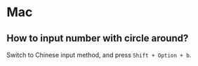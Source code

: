 # Mac

## How to input number with circle around?

Switch to Chinese input method, and press `Shift + Option + b`.
